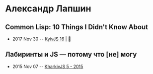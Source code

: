 # Александр Лапшин

## Common Lisp: 10 Things I Didn&#39;t Know About
- 2017 Nov 30 -- [KyivJS 16](https://www.youtube.com/watch?v=3WzDXf135N8)  | [:notebook:](http://sudodoki.github.io/slides/lisp-%E2%9A%A1%EF%B8%8F/#/)  
## Лабиринты и JS — потому что [не] могу
- 2015 Nov 07 -- [KharkivJS 5 - 2015](https://www.youtube.com/watch?v=jhuAJoBg7js)    
